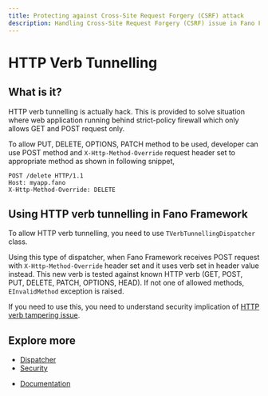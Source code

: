 ```yaml
---
title: Protecting against Cross-Site Request Forgery (CSRF) attack
description: Handling Cross-Site Request Forgery (CSRF) issue in Fano Framework
---
```


<h1 class="major">HTTP Verb Tunnelling</h1>

## What is it?

HTTP verb tunnelling is actually hack. This is provided to solve situation where web application running behind strict-policy firewall which only allows GET and POST request only.

To allow PUT, DELETE, OPTIONS, PATCH method to be used, developer can use POST method and `X-Http-Method-Override` request header set to appropriate method as shown in following snippet,

```
POST /delete HTTP/1.1
Host: myapp.fano
X-Http-Method-Override: DELETE
```

## Using HTTP verb tunnelling in Fano Framework

To allow HTTP verb tunnelling, you need to use `TVerbTunnellingDispatcher` class.

Using this type of dispatcher, when Fano Framework receives POST request with
`X-Http-Method-Override` header set and it uses verb set in header value instead.
This new verb is tested against known HTTP verb (GET, POST, PUT, DELETE, PATCH, OPTIONS, HEAD).
If not one of allowed methods, `EInvalidMethod` exception is raised.

If you need to use this, you need to understand security implication of [HTTP verb tampering issue](https://www.owasp.org/index.php/Testing_for_HTTP_Verb_Tampering_(OTG-INPVAL-003)).

## Explore more

- [Dispatcher](/dispatcher)
- [Security](/security)

<ul class="actions">
    <li><a href="/documentation" class="button">Documentation</a></li>
</ul>
